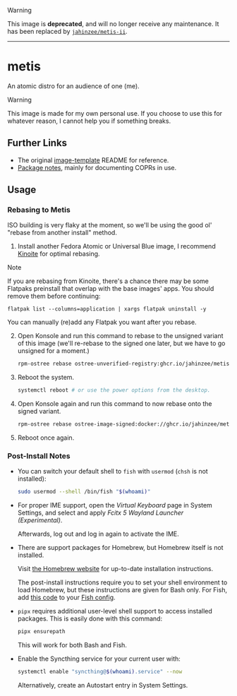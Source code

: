
> [!WARNING]
> This image is **deprecated**, and will no longer receive any maintenance. It has been replaced by
> [`jahinzee/metis-ii`](https://github.com/jahinzee/metis-ii).

---

# metis

An atomic distro for an audience of one (me).

> [!WARNING]
> This image is made for my own personal use. If you choose to use this for whatever reason, I cannot help you if something breaks.

## Further Links

- The original [image-template](/docs/old-readme.md) README for reference.
- [Package notes](/docs/package-notes.md), mainly for documenting COPRs in use.

## Usage

### Rebasing to Metis

ISO building is very flaky at the moment, so we'll be using the good ol' "rebase from another install" method.

1. Install another Fedora Atomic or Universal Blue image, I recommend [Kinoite](https://fedoraproject.org/atomic-desktops/kinoite/) for optimal rebasing.


> [!NOTE]
> If you are rebasing from Kinoite, there's a chance there may be some Flatpaks preinstall that overlap with the base images' apps. You should remove them before continuing:
> 
> ```
> flatpak list --columns=application | xargs flatpak uninstall -y
> ```
> 
> You can manually (re)add any Flatpak you want after you rebase.

2. Open Konsole and run this command to rebase to the unsigned variant of this image (we'll re-rebase to the signed one later, but we have to go unsigned for a moment.)

   ```sh
   rpm-ostree rebase ostree-unverified-registry:ghcr.io/jahinzee/metis
   ```

3. Reboot the system.

   ```sh
   systemctl reboot # or use the power options from the desktop.
   ```

4. Open Konsole again and run this command to now rebase onto the signed variant.

   ```sh
   rpm-ostree rebase ostree-image-signed:docker://ghcr.io/jahinzee/metis
   ```

5. Reboot once again.

### Post-Install Notes

- You can switch your default shell to `fish` with `usermod` (`chsh` is not installed):

  ```sh
  sudo usermod --shell /bin/fish "$(whoami)"
  ```

- For proper IME support, open the *Virtual Keyboard* page in System Settings, and select and apply *Fcitx 5 Wayland Launcher (Experimental)*.
  
  Afterwards, log out and log in again to activate the IME.

- There are support packages for Homebrew, but Homebrew itself is not installed.

  Visit [the Homebrew website](https://brew.sh/) for up-to-date installation instructions.

  The post-install instructions require you to set your shell environment to load Homebrew, but these instructions are given for Bash only. For Fish, add [this code](https://github.com/orgs/Homebrew/discussions/4412#discussioncomment-8314181) to your [Fish config](https://fishshell.com/docs/current/index.html#configuration).


- `pipx` requires additional user-level shell support to access installed packages. This is easily done with this command:

  ```sh
  pipx ensurepath
  ```

  This will work for both Bash and Fish.

- Enable the Syncthing service for your current user with:

  ```sh
  systemctl enable "syncthing@$(whoami).service" --now
  ```
  
  Alternatively, create an Autostart entry in System Settings.